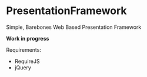 # PresentationFramework
Simple, Barebones Web Based Presentation Framework

**Work in progress**

Requirements:

* RequireJS
* jQuery
